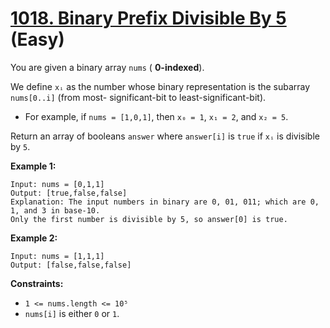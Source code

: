 # [1018. Binary Prefix Divisible By 5][link] (Easy)

[link]: https://leetcode.com/problems/binary-prefix-divisible-by-5/

You are given a binary array `nums` ( **0-indexed**).

We define `xᵢ` as the number whose binary representation is the subarray `nums[0..i]` (from most-
significant-bit to least-significant-bit).

- For example, if `nums = [1,0,1]`, then `x₀ = 1`, `x₁ = 2`, and `x₂ = 5`.

Return an array of booleans  `answer` where  `answer[i]` is  `true` if  `xᵢ` is divisible by  `5`.

**Example 1:**

```
Input: nums = [0,1,1]
Output: [true,false,false]
Explanation: The input numbers in binary are 0, 01, 011; which are 0, 1, and 3 in base-10.
Only the first number is divisible by 5, so answer[0] is true.
```

**Example 2:**

```
Input: nums = [1,1,1]
Output: [false,false,false]
```

**Constraints:**

- `1 <= nums.length <= 10⁵`
- `nums[i]` is either `0` or `1`.
